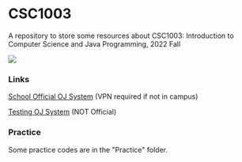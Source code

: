 # CSC1003

A repository to store some resources about CSC1003: Introduction to Computer Science and Java Programming, 2022 Fall

![](https://komarev.com/ghpvc/?username=CSC1003&label=VIEWS)

### Links

[School Official OJ System](http://10.26.200.13/) (VPN required if not in campus)

[Testing OJ System](https://oj2.nilou.top) (NOT Official)

### Practice

Some practice codes are in the "Practice" folder.
